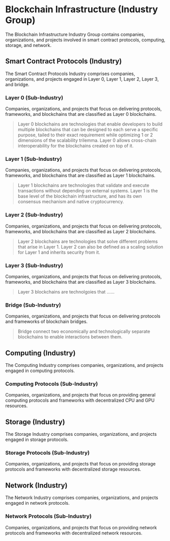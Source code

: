 # Blockchain Infrastructure (Industry Group)

The Blockchain Infrastructure Industry Group contains companies, organizations, and projects involved in smart contract protocols, computing, storage, and network.



## Smart Contract Protocols (Industry)

The Smart Contract Protocols Industry comprises companies, organizations, and projects engaged in Layer 0, Layer 1, Layer 2, Layer 3, and bridge.

### Layer 0 (Sub-Industry)

Companies, organizations, and projects that focus on delivering protocols, frameworks, and blockchains that are classified as Layer 0 blockchains.

> Layer 0 blockchains are technologies that enable developers to build multiple blockchains that can be designed to each serve a specific purpose, tailed to their exact requirement while optimizing 1 or 2 dimensions of the scalability trilemma. Layer 0 allows cross-chain interoperability for the blockchains created on top of it.

### Layer 1 (Sub-Industry)

Companies, organizations, and projects that focus on delivering protocols, frameworks, and blockchains that are classified as Layer 1 blockchains.

> Layer 1 blockchains are technologies that validate and execute transactions without depending on external systems. Layer 1 is the base level of the blockchain infrastructure, and has its own consensus mechanism and native cryptocurrency.

### Layer 2 (Sub-Industry)

Companies, organizations, and projects that focus on delivering protocols, frameworks, and blockchains that are classified as Layer 2 blockchains.

> Layer 2 blockchains are technologies that solve different problems that arise in Layer 1. Layer 2 can also be defined as a scaling solution for Layer 1 and inherits security from it.

### Layer 3 (Sub-Industry)

Companies, organizations, and projects that focus on delivering protocols, frameworks, and blockchains that are classified as Layer 3 blockchains.

> Layer 3 blockchains are technolgoies that ......

### Bridge (Sub-Industry)

Companies, organizations, and projects that focus on delivering protocols and frameworks of blockchain bridges.

> Bridge connect two economically and technologically separate blockchains to enable interactions between them.





## Computing (Industry)

The Computing Industry comprises companies, organizations, and projects engaged in computing protocols.

### Computing Protocols (Sub-Industry)

Companies, organizations, and projects that focus on providing general computing protocols and frameworks with decentralized CPU and GPU resources.





## Storage (Industry)

The Storage Industry comprises companies, organizations, and projects engaged in storage protocols.

### Storage Protocols (Sub-Industry)

Companies, organizations, and projects that focus on providing storage protocols and frameworks with decentralized storage resources.





## Network (Industry)

The Network Industry comprises companies, organizations, and projects engaged in network protocols.

### Network Protocols (Sub-Industry)

Companies, organizations, and projects that focus on providing network protocols and frameworks with decentralized network resources.
